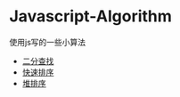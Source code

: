 # Javascript-Algorithm #

使用js写的一些小算法

- [二分查找](./search/binarysearch.js)
- [快速排序](./sort/quickSort.js)
- [堆排序](./sort/heapSort.js)